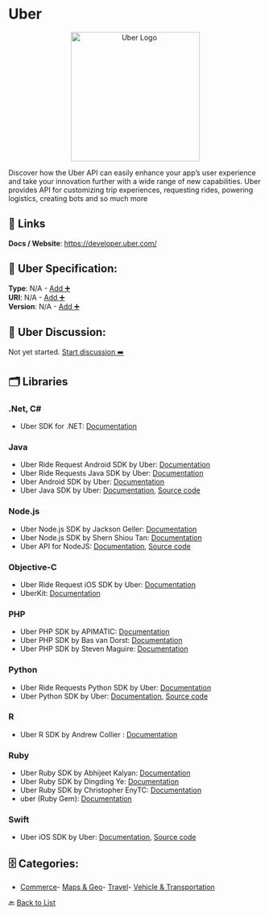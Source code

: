 # Uber
<p align="center">
    <img width="256" src="https://raw.githubusercontent.com/apis-list/apis-list/main/apis/uber/logo_256x256.png" alt="Uber Logo"/>
</p>
Discover how the Uber API can easily enhance your app’s user experience and take your innovation further with a wide range of new capabilities. Uber provides API for customizing trip experiences, requesting rides, powering logistics, creating bots and so much more

##  🔗 Links
**Docs / Website**: https://developer.uber.com/

## 🧬 Uber Specification:
**Type**: N/A - [Add ➕](https://github.com/apis-list/apis-list/edit/main/apis.yaml#L20958)  
**URI**: N/A - [Add ➕](https://github.com/apis-list/apis-list/edit/main/apis.yaml#L20958)  
**Version**: N/A - [Add ➕](https://github.com/apis-list/apis-list/edit/main/apis.yaml#L20958)

## 💬 Uber Discussion:
Not yet started. [Start discussion ➡️](https://github.com/apis-list/apis-list/discussions/new)

## 🗂️ Libraries
### .Net, C#
- Uber SDK for .NET: [Documentation](https://github.com/wadewegner/uber-sdk-for-net)
### Java
- Uber Ride Request Android SDK by Uber: [Documentation](https://github.com/uber/rides-android-sdk)
- Uber Ride Requests Java SDK by Uber: [Documentation](https://github.com/uber/rides-java-sdk/tree/master/sdk)
- Uber Android SDK by Uber: [Documentation](https://developer.uber.com/docs/riders/ride-requests/tutorials/api/android)
- Uber Java SDK by Uber: [Documentation](https://developer.uber.com/docs/riders/ride-requests/tutorials/api/java), [Source code](https://github.com/uber/rides-java-sdk)
### Node.js
- Uber Node.js SDK by Jackson Geller: [Documentation](https://www.npmjs.com/package/uberjs)
- Uber Node.js SDK by Shern Shiou Tan: [Documentation](https://github.com/shernshiou/node-uber)
- Uber API for NodeJS: [Documentation](https://www.npmjs.org/package/uber-api), [Source code](https://github.com/nathanpdaniel/uber-api)
### Objective-C
- Uber Ride Request iOS SDK by Uber: [Documentation](https://github.com/uber/rides-ios-sdk)
- UberKit: [Documentation](https://github.com/sachinkesiraju/UberKit)
### PHP
- Uber PHP SDK by APIMATIC: [Documentation](https://github.com/apimatic/uber-php)
- Uber PHP SDK by Bas van Dorst: [Documentation](https://github.com/basvandorst/UberPHP)
- Uber PHP SDK by Steven Maguire: [Documentation](https://github.com/stevenmaguire/uber-php)
### Python
- Uber Ride Requests Python SDK by Uber: [Documentation](https://github.com/uber/rides-python-sdk/tree/master/example)
- Uber Python SDK by Uber: [Documentation](https://developer.uber.com/docs/riders/ride-requests/tutorials/api/python), [Source code](https://github.com/uber/rides-python-sdk)
### R
- Uber R SDK by Andrew Collier : [Documentation](https://github.com/DataWookie/ubeR)
### Ruby
- Uber Ruby SDK by Abhijeet Kalyan: [Documentation](https://rubygems.org/gems/uber_api/versions/0.1.2)
- Uber Ruby SDK by Dingding Ye: [Documentation](https://github.com/sishen/uber-ruby)
- Uber Ruby SDK by Christopher EnyTC: [Documentation](https://github.com/chrisenytc/uber-sdk)
- uber (Ruby Gem): [Documentation](https://github.com/pageandrew/uber)
### Swift
- Uber iOS SDK by Uber: [Documentation](https://developer.uber.com/docs/riders/ride-requests/tutorials/api/ios), [Source code](https://github.com/uber/rides-ios-sdk)


## 🗄️ Categories:
- [Commerce](https://github.com/apis-list/apis-list#commerce-)- [Maps & Geo](https://github.com/apis-list/apis-list#maps--geo-)- [Travel](https://github.com/apis-list/apis-list#travel-)- [Vehicle & Transportation](https://github.com/apis-list/apis-list#vehicle--transportation-)

🔙  [Back to List](https://github.com/apis-list/apis-list)
